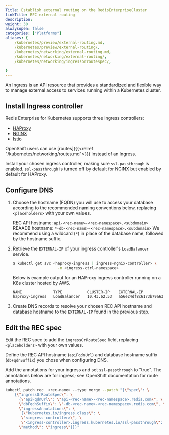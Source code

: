 ```yaml
---
Title: Establish external routing on the RedisEnterpriseCluster
linkTitle: REC external routing
description: 
weight: 30
alwaysopen: false
categories: ["Platforms"]
aliases: {
    /kubernetes/preview/external-routing.md,
    /kubernetes/preview/external-routing/,
    /kubernetes/networking/external-routing.md,
    /kubernetes/networking/external-routing/,
    /kubernetes/networking/ingressorroutespec/,

}
---
```

An Ingress is an API resource that provides a standardized and flexible way to manage external access to services running within a Kubernetes cluster.


## Install Ingress controller

Redis Enterprise for Kubernetes supports three Ingress controllers:
* [HAProxy](https://haproxy-ingress.github.io/)
* [NGINX](https://kubernetes.github.io/ingress-nginx/)
* [Istio](https://istio.io/latest/docs/setup/getting-started/)

OpenShift users can use [routes]({{<relref "/kubernetes/networking/routes.md">}}) instead of an Ingress.

Install your chosen ingress controller, making sure `ssl-passthrough` is enabled. `ssl-passthrough` is turned off by default for NGINX but enabled by default for HAProxy.

## Configure DNS

1. Choose the hostname (FQDN) you will use to access your database according to the recommended naming conventions below, replacing `<placeholders>` with your own values.

   REC API hostname: `api-<rec-name>-<rec-namespace>.<subdomain>`
   REAADB hostname: `*-db-<rec-name>-<rec-namespace>.<subdomain>`
     We recommend using a wildcard (`*`) in place of the database name, followed by the hostname suffix.

1. Retrieve the `EXTERNAL-IP` of your ingress controller's `LoadBalancer` service.

    ``` sh
    $ kubectl get svc <haproxy-ingress | ingress-ngnix-controller> \
                        -n <ingress-ctrl-namespace>
    ```

    Below is example output for an HAProxy ingress controller running on a K8s cluster hosted by AWS.  

    ``` sh
    NAME              TYPE           CLUSTER-IP    EXTERNAL-IP                                                              PORT(S)                      AGE   
    haproxy-ingress   LoadBalancer   10.43.62.53   a56e24df8c6173b79a63d5da54fd9cff-676486416.us-east-1.elb.amazonaws.com   80:30610/TCP,443:31597/TCP   21m
    ```

1. Create DNS records to resolve your chosen REC API hostname and database hostname to the `EXTERNAL-IP` found in the previous step.

## Edit the REC spec

Edit the REC spec to add the `ingressOrRouteSpec` field, replacing `<placeholders>` with your own values.

Define the REC API hostname (`apiFqdnUrl`) and database hostname suffix (`dbFqdnSuffix`) you chose when configuring DNS.

Add the annotations for your ingress and set `ssl-passthrough` to "true". The annotations below are for ingress; see OpenShift documentation for route annotations.

```sh
kubectl patch rec  <rec-name> --type merge --patch "{\"spec\": \
    {\"ingressOrRouteSpec\": \
      {\"apiFqdnUrl\": \"api-<rec-name>-<rec-namespace>.redis.com\", \
      \"dbFqdnSuffix\": \"-db-<rec-name>-<rec-namespace>.redis.com\", \
      \"ingressAnnotations\": \
       {\"kubernetes.io/ingress.class\": \
       \"<ingress-controller>\", \
       \"<ingress-controller>.ingress.kubernetes.io/ssl-passthrough\": \ \"true\"}, \
      \"method\": \"ingress\"}}}"
```

